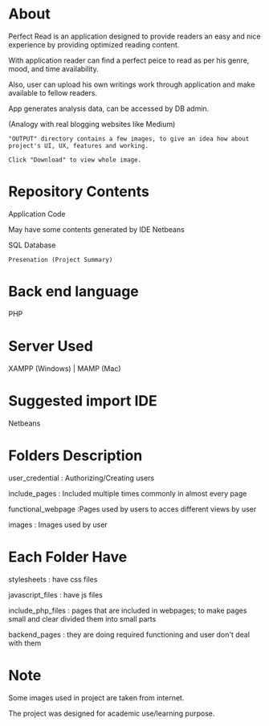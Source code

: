 # About
Perfect Read is an application designed to provide readers an easy and nice experience by providing optimized reading content.

With application reader can find a perfect peice to read as per his genre, mood, and time availability.

Also, user can upload his own writings work through application and make available to fellow readers.

App generates analysis data, can be accessed by DB admin.

(Analogy with real blogging websites like Medium)

```
"OUTPUT" directory contains a few images, to give an idea how about project's UI, UX, features and working.

Click "Download" to view whole image.
```

# Repository Contents
Application Code

May have some contents generated by IDE Netbeans

SQL Database
```
Presenation (Project Summary)
```
# Back end language
PHP

# Server Used
XAMPP (Windows) | MAMP (Mac)

# Suggested import IDE
Netbeans

# Folders Description
user_credential : Authorizing/Creating users

include_pages : Included multiple times commonly in almost every page

functional_webpage :Pages used by users to acces different views by user

images : Images used by user

# Each Folder Have
stylesheets : have css files

javascript_files : have js files

include_php_files : pages that are included in webpages; to make pages small and clear divided them into small parts

backend_pages : they are doing required functioning and user don't deal with them

# Note
Some images used in project are taken from internet.

The project was designed for academic use/learning purpose.
